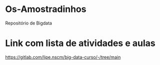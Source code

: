 # Os-Amostradinhos
 Repositório de Bigdata


# Link com lista de atividades e aulas
https://gitlab.com/lipe.nscm/big-data-curso/-/tree/main